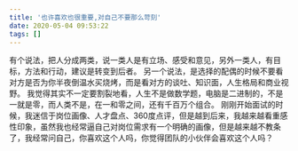 ```yaml
---
title: '也许喜欢也很重要,对自己不要那么苛刻'
date: 2020-05-04 09:53:22
tags: []
---
```

有个说法，把人分成两类，说一类人是有立场、感受和意见，另外一类人，有目标，方法和行动，建议是转变到后者。
另一个说法，是选择的配偶的时候不要看对方是否为你半夜倒温水买烧烤，而是看对方的谈吐、知识面，人生格局和商业视野。
我觉得其实不一定要割裂地看，人生不是做数学题，电脑是二进制的，不是一就是零，而人类不是，在一和零之间，还有千百万个组合。
刚刚开始面试的时候，我迷信于岗位画像、人才盘点、360度点评，但是越到后来，我越来越看重感性印象，虽然我也经常逼自己对岗位需求有一个明确的画像，但是越来越不教条了，我经常问自己，你喜欢这个人吗，你觉得团队的小伙伴会喜欢这个人吗？
